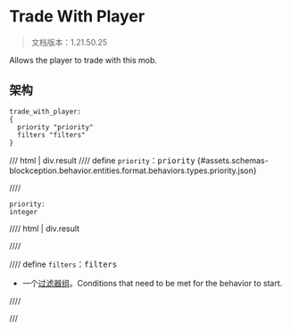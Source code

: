 # Trade With Player

> 文档版本：1.21.50.25

Allows the player to trade with this mob.

## 架构

```mcschema
trade_with_player:
{
  priority "priority"
  filters "filters"
}

```

/// html | div.result
//// define
`priority`：<samp>priority</samp> {#assets.schemas-blockception.behavior.entities.format.behaviors.types.priority.json}


////

```mcschema
priority:
integer

```

//// html | div.result

////



//// define
`filters`：<samp>filters</samp>

- 一个[过滤器组](../filter.md)。Conditions that need to be met for the behavior to start.


////


///

